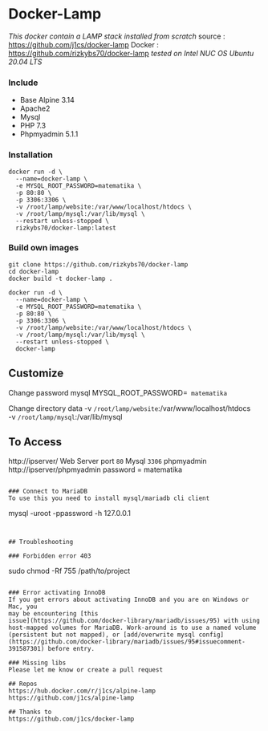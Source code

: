 # Docker-Lamp
*This docker contain a LAMP stack installed from scratch*
source : https://github.com/j1cs/docker-lamp
Docker : https://github.com/rizkybs70/docker-lamp
_tested on Intel NUC OS Ubuntu 20.04 LTS_

### Include
* Base Alpine 3.14
* Apache2
* Mysql
* PHP 7.3
* Phpmyadmin 5.1.1


### Installation
```
docker run -d \
  --name=docker-lamp \
  -e MYSQL_ROOT_PASSWORD=matematika \
  -p 80:80 \
  -p 3306:3306 \
  -v /root/lamp/website:/var/www/localhost/htdocs \
  -v /root/lamp/mysql:/var/lib/mysql \
  --restart unless-stopped \
  rizkybs70/docker-lamp:latest
```
### Build own images

```
git clone https://github.com/rizkybs70/docker-lamp
cd docker-lamp
docker build -t docker-lamp .
```
```
docker run -d \
  --name=docker-lamp \
  -e MYSQL_ROOT_PASSWORD=matematika \
  -p 80:80 \
  -p 3306:3306 \
  -v /root/lamp/website:/var/www/localhost/htdocs \
  -v /root/lamp/mysql:/var/lib/mysql \
  --restart unless-stopped \
  docker-lamp
```

## Customize
Change password mysql
MYSQL_ROOT_PASSWORD=``` matematika``` 

Change directory data
-v ```/root/lamp/website```:/var/www/localhost/htdocs \
-v ```/root/lamp/mysql```:/var/lib/mysql

## To Access
http://ipserver/
Web Server port ```80```
Mysql ```3306```
phpmyadmin http://ipserver/phpmyadmin
password = matematika


```

### Connect to MariaDB
To use this you need to install mysql/mariadb cli client
```
mysql -uroot -ppassword -h 127.0.0.1
```


## Troubleshooting

### Forbidden error 403 
```
sudo chmod -Rf 755 /path/to/project
``` 

### Error activating InnoDB
If you get errors about activating InnoDB and you are on Windows or Mac, you
may be encountering [this
issue](https://github.com/docker-library/mariadb/issues/95) with using
host-mapped volumes for MariaDB. Work-around is to use a named volume
(persistent but not mapped), or [add/overwrite mysql config](https://github.com/docker-library/mariadb/issues/95#issuecomment-391587301) before entry.

### Missing libs
Please let me know or create a pull request

## Repos
https://hub.docker.com/r/j1cs/alpine-lamp  
https://github.com/j1cs/alpine-lamp

## Thanks to
https://github.com/j1cs/docker-lamp
